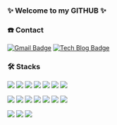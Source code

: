 ### ✨ Welcome to my GITHUB ✨

### ☎️ Contact

[![Gmail Badge](https://img.shields.io/badge/Gmail-d14836?style=flat-square&logo=Gmail&logoColor=white&link=mailto:soso2266@kookmin.ac.kr)](mailto:soso2266@kookmin.ac.kr)
[![Tech Blog Badge](http://img.shields.io/badge/-Tech%20blog-black?style=flat-square&logo=amazon-aws&link=https://sowish.tistory.com/)](https://sowish.tistory.com/)

### 🛠️ Stacks

<img src="https://img.shields.io/badge/Html5-E34F26?style=flat-square&logo=Html5&logoColor=white"/> <img src="https://img.shields.io/badge/CSS3-1572B6?style=flat-square&logo=CSS3&logoColor=white"/> <img src="https://img.shields.io/badge/Sass-CC6699?style=flat-square&logo=Sass&logoColor=white"/> <img src="https://img.shields.io/badge/JavaScript-F7DF1E?style=flat-square&logo=JavaScript&logoColor=white"/> <img src="https://img.shields.io/badge/TypeScript-007ACC?style=flat-square&logo=TypeScript&logoColor=white"/> <img src="https://img.shields.io/badge/D3.js-F9A03C?style=flat-square&logo=D3.js&logoColor=white"/> <img src="https://img.shields.io/badge/Bootstrap-7952B3?style=flat-square&logo=Bootstrap&logoColor=white"/>

<img src="https://img.shields.io/badge/ReactJS-61DAFB?style=flat-square&logo=React&logoColor=white"/> <img src="https://img.shields.io/badge/ReactNative-61DAFB?style=flat-square&logo=React&logoColor=white"/> <img src="https://img.shields.io/badge/Vue-41B883?style=flat-square&logo=Vue.js&logoColor=white"/> <img src="https://img.shields.io/badge/Django-092E20?style=flat-square&logo=Django&logoColor=white"/> <img src="https://img.shields.io/badge/NodeJS-339933?style=flat-square&logo=Node.js&logoColor=white"/> <img src="https://img.shields.io/badge/MySQL-4479A1?style=flat-square&logo=MySQL&logoColor=white"/> <img src="https://img.shields.io/badge/OpenCV-5C3EE8?style=flat-square&logo=opencv&logoColor=white"/>

<img src="https://img.shields.io/badge/Python-3776AB?style=flat-square&logo=Python&logoColor=white"/> <img src="https://img.shields.io/badge/Java-007396?style=flat-square&logo=Java&logoColor=white"/> <img src="https://img.shields.io/badge/C++-00599C?style=flat-square&logo=Cplusplus&logoColor=white"/>

<!-- ### 🧳 Career

- 채운 병 - 프론트엔드 개발 ( 2019.09 ~ 2020.11 )
- 프로체인 - 이미지 인식 웹앱 개발 ( 2021.03 ~ 2021.07 )
 -->
